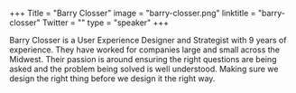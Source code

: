 +++
Title = "Barry Closser"
image = "barry-closser.png"
linktitle = "barry-closser"
Twitter = ""
type = "speaker"
+++

Barry Closser is a User Experience Designer and Strategist with 9 years of experience. They have worked for companies
large and small across the Midwest. Their passion is around ensuring the right questions are being asked and the problem
being solved is well understood. Making sure we design the right thing before we design it the right way.